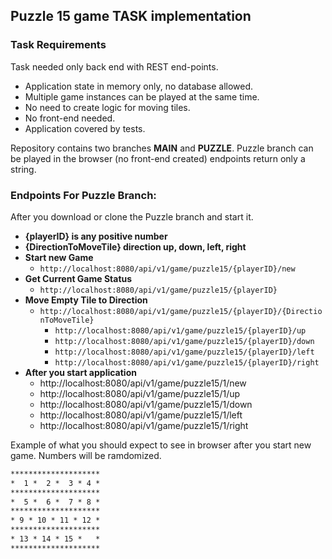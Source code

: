 ## Puzzle 15 game TASK implementation

### Task Requirements
Task needed only back end with REST end-points. 
- Application state in memory only, no database allowed.
- Multiple game instances can be played at the same time.
- No need to create logic for moving tiles.
- No front-end needed.
- Application covered by tests.

Repository contains two branches **MAIN** and **PUZZLE**. Puzzle branch can be played in the browser (no front-end created) endpoints return only a string.

### Endpoints For Puzzle Branch:
After you download or clone the Puzzle branch and start it.
- **{playerID} is any positive number**
- **{DirectionToMoveTile} direction up, down, left, right**
- **Start new Game**
  - `http://localhost:8080/api/v1/game/puzzle15/{playerID}/new`
- **Get Current Game Status**
  - `http://localhost:8080/api/v1/game/puzzle15/{playerID}`
- **Move Empty Tile to Direction**
  - `http://localhost:8080/api/v1/game/puzzle15/{playerID}/{DirectionToMoveTile}`
    - `http://localhost:8080/api/v1/game/puzzle15/{playerID}/up`
    - `http://localhost:8080/api/v1/game/puzzle15/{playerID}/down`
    - `http://localhost:8080/api/v1/game/puzzle15/{playerID}/left`
    - `http://localhost:8080/api/v1/game/puzzle15/{playerID}/right`
- **After you start application**
    - http://localhost:8080/api/v1/game/puzzle15/1/new
    - http://localhost:8080/api/v1/game/puzzle15/1/up
    - http://localhost:8080/api/v1/game/puzzle15/1/down
    - http://localhost:8080/api/v1/game/puzzle15/1/left
    - http://localhost:8080/api/v1/game/puzzle15/1/right


Example of what you should expect to see in browser after you start new game. Numbers will be ramdomized.


```html
********************  
*  1 *  2 *  3 * 4 *  
********************  
*  5 *  6 *  7 * 8 *  
********************  
* 9 * 10 * 11 * 12 *  
********************  
* 13 * 14 * 15 *   *  
********************  


